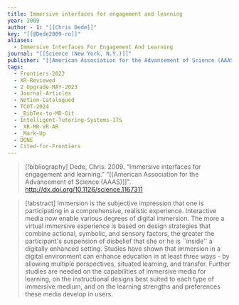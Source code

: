 ```yaml
---
title: Immersive interfaces for engagement and learning
year: 2009
author - 1: "[[Chris Dede]]"
key: "[[@Dede2009-ro]]"
aliases:
  - Immersive Interfaces For Engagement And Learning
journal: "[[Science (New York, N.Y.)]]"
publisher: "[[American Association for the Advancement of Science (AAAS)]]"
tags:
  - Frontiers-2022
  - XR-Reviewed
  - 2_Upgrade-MAY-2023
  - Journal-Articles
  - Notion-Catalogued
  - TCOT-2024
  - _BibTex-to-MD-Git
  - Intelligent-Tutoring-Systems-ITS
  - _XR-MR-VR-AR
  - _Mark-Up
  - DONE
  - Cited-for-Frontiers
---
```


> [!bibliography]
> Dede, Chris. 2009. “Immersive interfaces for engagement and learning.” "[[American Association for the Advancement of Science (AAAS)]]". http://dx.doi.org/10.1126/science.1167311

> [!abstract]
> Immersion is the subjective impression that one is participating in a comprehensive, realistic experience. Interactive media now enable various degrees of digital immersion. The more a virtual immersive experience is based on design strategies that combine actional, symbolic, and sensory factors, the greater the participant's suspension of disbelief that she or he is ``inside'' a digitally enhanced setting. Studies have shown that immersion in a digital environment can enhance education in at least three ways -  by allowing multiple perspectives, situated learning, and transfer. Further studies are needed on the capabilities of immersive media for learning, on the instructional designs best suited to each type of immersive medium, and on the learning strengths and preferences these media develop in users.